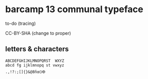 # barcamp 13 communal typeface

to-do (tracing)

CC-BY-SHA (change to proper)

## letters & characters

`ABCDEFGHIJKLMNOPQRST  WXYZ`  
`abcd fg ijklmnopq st vwxyz`  
`.,!?:;[]{}&@8ñα⏻🜨`

